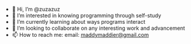 - 👋 Hi, I’m @zuzazuz
- 👀 I’m interested in knowing programming through self-study
- 🌱 I’m currently learning about ways programs interact
- 💞️ I’m looking to collaborate on any interesting work and advancement 
- 📫 How to reach me: email: maddymaddier@gmail.com 

<!---
zuzazuz/zuzazuz is a ✨ special ✨ repository because its `README.md` (this file) appears on your GitHub profile.
You can click the Preview link to take a look at your changes.
--->
